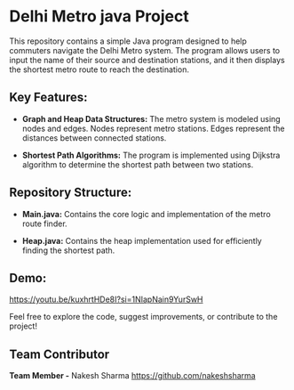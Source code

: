 # Delhi Metro java Project 
This repository contains a simple Java program designed to help commuters navigate the Delhi Metro system. The program allows users to input the name of their source and destination stations, and it then displays  the shortest metro route to reach the destination. 


## Key Features:

- **Graph and Heap Data Structures:** The metro system is modeled using nodes and edges. Nodes represent metro stations. Edges represent the distances between connected stations.

- **Shortest Path Algorithms:** The program is implemented using Dijkstra algorithm to determine the shortest path between two stations.


## Repository Structure:

- **Main.java:** Contains the core logic and implementation of the metro route finder.

- **Heap.java:** Contains the heap implementation used for efficiently finding the shortest path.

## Demo:
https://youtu.be/kuxhrtHDe8I?si=1NIapNain9YurSwH

Feel free to explore the code, suggest improvements, or contribute to the project!

## Team Contributor
**Team Member -**   Nakesh Sharma  https://github.com/nakeshsharma
